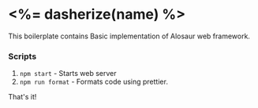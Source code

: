 # <%= dasherize(name) %>

This boilerplate contains Basic implementation of Alosaur web framework.

### Scripts

1) `npm start` - Starts web server
2) `npm run format` - Formats code using prettier.

That's it!
